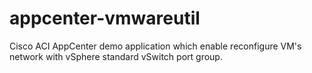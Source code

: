 # appcenter-vmwareutil
Cisco ACI AppCenter demo application which enable reconfigure VM's network with vSphere standard vSwitch port group.
